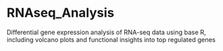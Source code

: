 # RNAseq_Analysis
Differential gene expression analysis of RNA-seq data using base R, including volcano plots and functional insights into top regulated genes
